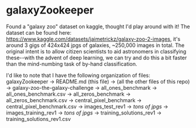 # galaxyZookeeper
Found a "galaxy zoo" dataset on kaggle, thought I'd play around with it! The dataset can be found here: https://www.kaggle.com/datasets/jaimetrickz/galaxy-zoo-2-images, it's around 3 gigs of 424x424 jpgs of galaxies, ~250,000 images in total. The original intent is to allow citizen scientists to aid astronomers in classifying these--with the advent of deep learning, we can try and do this a bit faster than the mind-numbing task of by-hand classification.

I'd like to note that I have the following organization of files:
galaxyZookeeper -> README.md (this file)
                -> (all the other files of this repo)
                -> galaxy-zoo-the-galaxy-challenge  -> all_ones_benchmark       -> all_ones_benchmark.csv
                                                    -> all_zeros_benchmark      -> all_zeros_benchmark.csv
                                                    -> central_pixel_benchmark  -> central_pixel_benchmark.csv
                                                    -> images_test_rev1         -> _tons of jpgs_
                                                    -> images_training_rev1     -> _tons of jpgs_
                                                    -> training_solutions_rev1  -> training_solutions_rev1.csv
